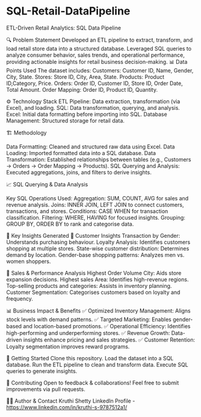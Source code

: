 # SQL-Retail-DataPipeline
ETL-Driven Retail Analytics: SQL Data Pipeline

🔍 Problem Statement
Developed an ETL pipeline to extract, transform, and load retail store data into a structured database. Leveraged SQL queries to analyze consumer behavior, sales trends, and operational performance, providing actionable insights for retail business decision-making.
📊 Data Points Used
The dataset includes:
Customers: Customer ID, Name, Gender, City, State.
Stores: Store ID, City, Area, State.
Products: Product ID,Category, Price.
Orders: Order ID, Customer ID, Store ID, Order Date, Total Amount.
Order Mapping: Order ID, Product ID, Quantity.

⚙️ Technology Stack
ETL Pipeline: Data extraction, transformation (via Excel), and loading.
SQL: Data transformation, querying, and analysis.
Excel: Initial data formatting before importing into SQL.
Database Management: Structured storage for retail data.

🏗️ Methodology

Data Formatting: Cleaned and structured raw data using Excel.
Data Loading: Imported formatted data into a SQL database.
Data Transformation: Established relationships between tables (e.g., Customers → Orders → Order Mapping → Products).
SQL Querying and Analysis: Executed aggregations, joins, and filters to derive insights.

📈 SQL Querying & Data Analysis

Key SQL Operations Used:
Aggregation: SUM, COUNT, AVG for sales and revenue analysis.
Joins: INNER JOIN, LEFT JOIN to connect customers, transactions, and stores.
Conditions: CASE WHEN for transaction classification.
Filtering: WHERE, HAVING for focused insights.
Grouping: GROUP BY, ORDER BY to rank and categorise data.

🔎 Key Insights Generated
🔹 Customer Insights
Transaction by Gender: Understands purchasing behaviour.
Loyalty Analysis: Identifies customers shopping at multiple stores.
State-wise customer distribution: Determines demand by location.
Gender-base shopping patterns: Analyzes men vs. women shoppers.

🔹 Sales & Performance Analysis
Highest Order Volume City: Aids store expansion decisions.
Highest sales Area: Identifies high-revenue regions.
Top-selling products and categories: Assists in inventory planning.
Customer Segmentation: Categorises customers based on loyalty and frequency.

📊 Business Impact & Benefits
✅ Optimized Inventory Management: Aligns stock levels with demand patterns.
 ✅ Targeted Marketing: Enables gender-based and location-based promotions.
 ✅ Operational Efficiency: Identifies high-performing and underperforming stores. 
✅ Revenue Growth: Data-driven insights enhance pricing and sales strategies.
 ✅ Customer Retention: Loyalty segmentation improves reward programs.

🚀 Getting Started
Clone this repository.
Load the dataset into a SQL database.
Run the ETL pipeline to clean and transform data. 
Execute SQL queries to generate insights.

🤝 Contributing
Open to feedback & collaborations! Feel free to submit improvements via pull requests.

👨‍💻 Author & Contact
Kruthi Shetty LinkedIn Profile - https://www.linkedin.com/in/kruthi-s-9787512a1/

